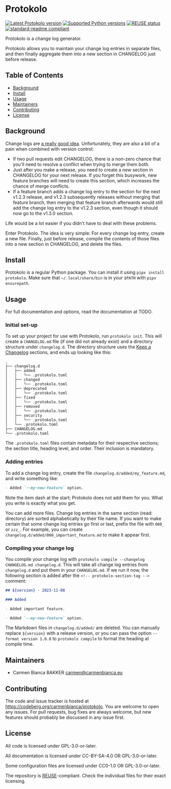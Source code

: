 <!--
SPDX-FileCopyrightText: 2023 Carmen Bianca BAKKER <carmen@carmenbianca.eu>

SPDX-License-Identifier: CC-BY-SA-4.0 OR GPL-3.0-or-later
-->

# Protokolo

[![Latest Protokolo version](https://img.shields.io/pypi/v/protokolo.svg)](https://pypi.python.org/pypi/protokolo)
[![Supported Python versions](https://img.shields.io/pypi/pyversions/protokolo.svg)](https://pypi.python.org/pypi/protokolo)
[![REUSE status](https://api.reuse.software/badge/codeberg.org/carmenbianca/protokolo)](https://api.reuse.software/info/codeberg.org/carmenbianca/protokolo)
[![standard-readme compliant](https://img.shields.io/badge/readme%20style-standard-brightgreen.svg)](https://github.com/RichardLitt/standard-readme)

Protokolo is a change log generator.

Protokolo allows you to maintain your change log entries in separate files, and
then finally aggregate them into a new section in CHANGELOG just before release.

## Table of Contents

- [Background](#background)
- [Install](#install)
- [Usage](#usage)
- [Maintainers](#maintainers)
- [Contributing](#contributing)
- [License](#license)

## Background

Change logs are [a really good idea](https://keepachangelog.com/).
Unfortunately, they are also a bit of a pain when combined with version control:

- If two pull requests edit CHANGELOG, there is a non-zero chance that you'll
  need to resolve a conflict when trying to merge them both.
- Just after you make a release, you need to create a new section in CHANGELOG
  for your next release. If you forget this busywork, new feature branches will
  need to create this section, which increases the chance of merge conflicts.
- If a feature branch adds a change log entry to the section for the next v1.2.3
  release, and v1.2.3 subsequently releases without merging that feature branch,
  then merging that feature branch afterwards would still add the change log
  entry to the v1.2.3 section, even though it should now go to the v1.3.0
  section.

Life would be a lot easier if you didn't have to deal with these problems.

Enter Protokolo. The idea is very simple: For every change log entry, create a
new file. Finally, just before release, compile the contents of those files into
a new section in CHANGELOG, and delete the files.

## Install

Protokolo is a regular Python package. You can install it using
`pipx install protokolo`. Make sure that `~/.local/share/bin` is in your `$PATH`
with `pipx ensurepath`.

## Usage

For full documentation and options, read the documentation at TODO.

### Initial set-up

To set up your project for use with Protokolo, run `protokolo init`. This will
create a `CHANGELOG.md` file (if one did not already exist) and a directory
structure under `changelog.d`. The directory structure uses the
[Keep a Changelog](https://keepachangelog.com/) sections, and ends up looking
like this:

```
.
├── changelog.d
│   ├── added
│   │   └── .protokolo.toml
│   ├── changed
│   │   └── .protokolo.toml
│   ├── deprecated
│   │   └── .protokolo.toml
│   ├── fixed
│   │   └── .protokolo.toml
│   ├── removed
│   │   └── .protokolo.toml
│   ├── security
│   │   └── .protokolo.toml
│   └── .protokolo.toml
├── CHANGELOG.md
└── .protokolo.toml
```

The `.protokolo.toml` files contain metadata for their respective sections; the
section title, heading level, and order. Their inclusion is mandatory.

### Adding entries

To add a change log entry, create the file `changelog.d/added/my_feature.md`,
and write something like:

```markdown
- Added `--my-new-feature` option.
```

Note the item dash at the start; Protokolo does not add them for you. What you
write is exactly what you get.

You can add more files. Change log entries in the same section (read: directory)
are sorted alphabetically by their file name. If you want to make certain that
some change log entries go first or last, prefix the file with `000_` or `zzz_`.
For example, you can create `changelog.d/added/000_important_feature.md` to make
it appear first.

### Compiling your change log

You compile your change log with
`protokolo compile --changelog CHANGELOG.md changelog.d`. This will take all
change log entries from `changelog.d` and put them in your `CHANGELOG.md`. If we
run it now, the following section is added after the
`<!-- protokolo-section-tag -->` comment:

```markdown
## ${version} - 2023-11-08

### Added

- Added important feature.

- Added `--my-new-feature` option.
```

The Markdown files in `changelog.d/added/` are deleted. You can manually replace
`${version}` with a release version, or you can pass the option
`--format version 1.0.0` to `protokolo compile` to format the heading at compile
time.

## Maintainers

- Carmen Bianca BAKKER <carmen@carmenbianca.eu>

## Contributing

The code and issue tracker is hosted at
<https://codeberg.org/carmenbianca/protokolo>. You are welcome to open any
issues. For pull requests, bug fixes are always welcome, but new features should
probably be discussed in any issue first.

## License

All code is licensed under GPL-3.0-or-later.

All documentation is licensed under CC-BY-SA-4.0 OR GPL-3.0-or-later.

Some configuration files are licensed under CC0-1.0 OR GPL-3.0-or-later.

The repository is [REUSE](https://reuse.software)-compliant. Check the
individual files for their exact licensing.
